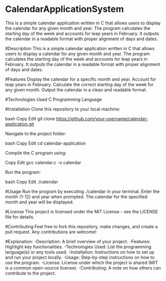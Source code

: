 # CalendarApplicationSystem
This is a simple calendar application written in C that allows users to display the calendar for any given month and year. The program calculates the starting day of the week and accounts for leap years in February. It outputs the calendar in a readable format with proper alignment of days and dates.

#Description
This is a simple calendar application written in C that allows users to display a calendar for any given month and year. The program calculates the starting day of the week and accounts for leap years in February. It outputs the calendar in a readable format with proper alignment of days and dates.

#Features
Display the calendar for a specific month and year.
Account for leap years in February.
Calculate the correct starting day of the week for any given month.
Output the calendar in a clean and readable format.

#Technologies Used
C Programming Language

#Installation
Clone this repository to your local machine:

bash
Copy
Edit
git clone https://github.com/your-username/calendar-application.git

Navigate to the project folder:

bash
Copy
Edit
cd calendar-application

Compile the C program using:

Copy
Edit
gcc calendar.c -o calendar

Run the program:

bash
Copy
Edit
./calendar

#Usage
Run the program by executing ./calendar in your terminal.
Enter the month (1-12) and year when prompted.
The calendar for the specified month and year will be displayed.

#License
This project is licensed under the MIT License - see the LICENSE file for details.

#Contributing
Feel free to fork this repository, make changes, and create a pull request. Any contributions are welcome!

#Explanation:
-Description: A brief overview of your project.
-Features: Highlight key functionalities.
-Technologies Used: List the programming language(s) or any tools used.
-Installation: Instructions on how to set up and run your project locally.
-Usage: Step-by-step instructions on how to use the program.
-License: License under which the project is shared (MIT is a common open-source license).
-Contributing: A note on how others can contribute to the project.
